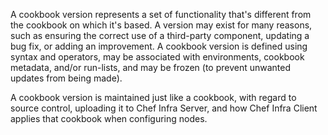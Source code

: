 A cookbook version represents a set of functionality that's different
from the cookbook on which it's based. A version may exist for many
reasons, such as ensuring the correct use of a third-party component,
updating a bug fix, or adding an improvement. A cookbook version is
defined using syntax and operators, may be associated with environments,
cookbook metadata, and/or run-lists, and may be frozen (to prevent
unwanted updates from being made).

A cookbook version is maintained just like a cookbook, with regard to
source control, uploading it to Chef Infra Server, and how Chef
Infra Client applies that cookbook when configuring nodes.
